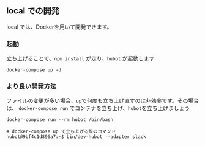
## local での開発

local では、Dockerを用いて開発できます。

### 起動

立ち上げることで、`npm install` が走り、`hubot` が起動します

```
docker-compose up -d
```

### より良い開発方法

ファイルの変更が多い場合、`up`で何度も立ち上げ直すのは非効率です。その場合は、 `docker-compose run` でコンテナを立ち上げ、`hubot`を立ち上げましょう

```
docker-compose run --rm hubot /bin/bash

# docker-compose up で立ち上げる際のコマンド
hubot@9bf4c1d896a7:~$ bin/dev-hubot --adapter slack
```
